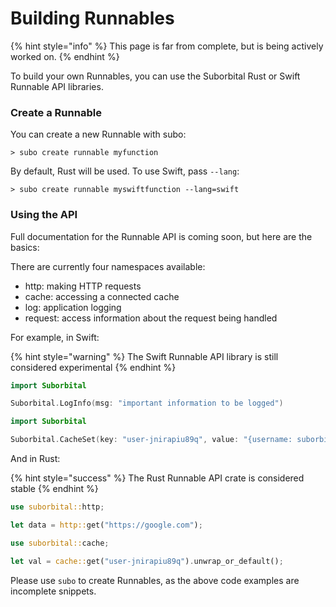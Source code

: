 # Building Runnables

{% hint style="info" %}
This page is far from complete, but is being actively worked on.
{% endhint %}

To build your own Runnables, you can use the Suborbital Rust or Swift Runnable API libraries.

### Create a Runnable

You can create a new Runnable with subo:

```text
> subo create runnable myfunction
```

By default, Rust will be used. To use Swift, pass `--lang`:

```text
> subo create runnable myswiftfunction --lang=swift
```

###  Using the API

Full documentation for the Runnable API is coming soon, but here are the basics:

There are currently four namespaces available:

* http: making HTTP requests
* cache: accessing a connected cache
* log: application logging
* request: access information about the request being handled

For example, in Swift:

{% hint style="warning" %}
The Swift Runnable API library is still considered experimental
{% endhint %}

```swift
import Suborbital

Suborbital.LogInfo(msg: "important information to be logged")
```

```swift
import Suborbital

Suborbital.CacheSet(key: "user-jnirapiu89q", value: "{username: suborbital}", ttl: 0)
```

And in Rust:

{% hint style="success" %}
The Rust Runnable API crate is considered stable
{% endhint %}

```rust
use suborbital::http;

let data = http::get("https://google.com");
```

```rust
use suborbital::cache;

let val = cache::get("user-jnirapiu89q").unwrap_or_default();
```

Please use `subo` to create Runnables, as the above code examples are incomplete snippets.

